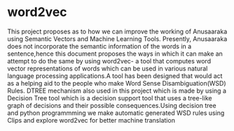 # word2vec
This project proposes as to how we can improve the working of Anusaaraka using Semantic Vectors and Machine Learning Tools. Presently, Anusaaraka does not incorporate the semantic information of the words in a sentence,hence this document proposes the ways in which it can make an attempt to do the same by using word2vec- a tool that computes word vector representations of words which can be used in various natural language processing applications.A tool has been designed that would act as a helping aid to the people who make Word Sense Disambiguation(WSD) Rules. DTREE mechanism also  used in this project which is   made by using a Decision Tree tool which is a decision support tool that uses a tree-like graph of decisions and their possible consequences.Using decision tree and python programmming we make automatic generated WSD rules using Clips and explore word2vec for better machine translation
